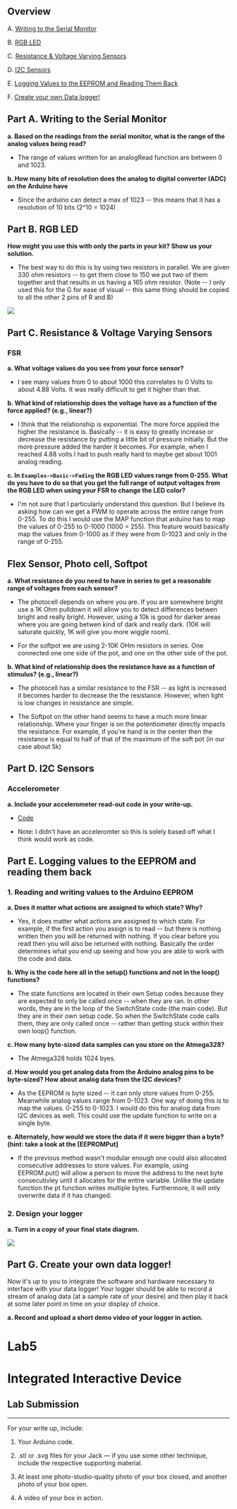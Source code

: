 ## Overview

A. [Writing to the Serial Monitor](#part-a--writing-to-the-serial-monitor)

B. [RGB LED](#part-b-rgb-led)

C. [Resistance & Voltage Varying Sensors](#part-c-resistance--voltage-varying-sensors)

D. [I2C Sensors](https://github.com/FAR-Lab/Developing-and-Designing-Interactive-Devices/wiki/Lab-03#part-d-i2c-sensors)

E. [Logging Values to the EEPROM and Reading Them Back](#part-f-logging-values-to-the-eeprom-and-reading-them-back)

F. [Create your own Data logger!](#part-g-create-your-own-data-logger)

## Part A.  Writing to the Serial Monitor
 
**a. Based on the readings from the serial monitor, what is the range of the analog values being read?**

* The range of values written for an analogRead function are between 0 and 1023. 
 
**b. How many bits of resolution does the analog to digital converter (ADC) on the Arduino have** 

* Since the arduino can detect a max of 1023 -- this means that it has a resolution of 10 bits (2^10 = 1024)

## Part B. RGB LED

**How might you use this with only the parts in your kit? Show us your solution.**

* The best way to do this is by using two resistors in parallel. We are given 330 ohm resistors -- to get them close to 150 we put two of them together and that results in us having a 165 ohm resistor. (Note -- I only used this for the G for ease of visual -- this same thing should be copied to all the other 2 pins of R and B) 

<img src=https://github.com/SamyAbisaleh/Interactive-Lab-Hub/blob/master/Alt-Lab%20%235/RGB-Parallel.jpg>

## Part C. Resistance & Voltage Varying Sensors 
### FSR

**a. What voltage values do you see from your force sensor?**

* I see many values from 0 to about 1000 this correlates to 0 Volts to about 4.88 Volts. It was really difficult to get it higher than that. 

**b. What kind of relationship does the voltage have as a function of the force applied? (e.g., linear?)**

* I think that the relationship is exponential. The more force applied the higher the resistance is. Basically -- it is easy to greatly increase or decrease the resistance by putting a little bit of pressure initially. But the more pressure added the harder it becomes. For example, when I reached 4.88 volts I had to push really hard to maybe get about 1001 analog reading. 

**c. In `Examples->Basic->Fading` the RGB LED values range from 0-255. What do you have to do so that you get the full range of output voltages from the RGB LED when using your FSR to change the LED color?**

* I'm not sure that I particularly understand this question. But I believe its asking how can we get a PWM to operate across the entire range from 0-255. To do this I would use the MAP function that arduino has to map the values of 0-255 to 0-1000 (1000 = 255). This feature would basically map the values from 0-1000 as if they were from 0-1023 and only in the range of 0-255.

## Flex Sensor, Photo cell, Softpot

**a. What resistance do you need to have in series to get a reasonable range of voltages from each sensor?**

* The photocell depends on where you are. If you are somewhere bright use a 1K Ohm pulldown it will allow you to detect differences betwen bright and really bright. However, using a 10k is good for darker areas where you are going betwen kind of dark and really dark. (10K will saturate quickly, 1K will give you more wiggle room).

* For the softpot we are using 2-10K OHm resistors in series. One connected one one side of the pot, and one on the other side of the pot. 

**b. What kind of relationship does the resistance have as a function of stimulus? (e.g., linear?)**

* The photocell has a similar resistance to the FSR -- as light is increased it becomes harder to decrease the the resistance. However, when light is low changes in resistance are simple. 

* The Softpot on the other hand seems to have a much more linear relationship. Where your finger is on the potentiometer directly impacts the resistance. For example, if you're hand is in the center then the resistance is equal to half of that of the maximum of the soft pot (in our case about 5k) 

## Part D. I2C Sensors 

### Accelerometer
 
**a. Include your accelerometer read-out code in your write-up.**
* [Code](https://github.com/SamyAbisaleh/Interactive-Lab-Hub/blob/master/Alt-Lab%20%235/Part_D.ino)

* Note: I didn't have an acceleromter so this is solely based off what I think would work as code. 

## Part E. Logging values to the EEPROM and reading them back
 
### 1. Reading and writing values to the Arduino EEPROM
**a. Does it matter what actions are assigned to which state? Why?**

* Yes, it does matter what actions are assigned to which state. For example, if the first action you assign is to read -- but there is nothing written then you will be returned with nothing. If you clear before you read then you will also be returned with nothing. Basically the order determines what you end up seeing and how you are able to work with the code and data. 

**b. Why is the code here all in the setup() functions and not in the loop() functions?**

* The state functions are located in their own Setup codes because they are expected to only be called once -- when they are ran. In other words, they are in the loop of the SwitchState code (the main code). But they are in their own setup code. So when the SwitchState code calls them, they are only called once -- rather than getting stuck within their own loop() function.

**c. How many byte-sized data samples can you store on the Atmega328?**

* The Atmega328 holds 1024 byes.

**d. How would you get analog data from the Arduino analog pins to be byte-sized? How about analog data from the I2C devices?**

* As the EEPROM is byte sized -- it can only store values from 0-255. Meanwhile analog values range from 0-1023. One way of doing this is to map the values. 0-255 to 0-1023. I would do this for analog data from I2C devices as well. This could use the update function to write on a single byte. 

**e. Alternately, how would we store the data if it were bigger than a byte? (hint: take a look at the [EEPROMPut]**

* If the previous method wasn't modular enough one could also allocated consecutive addresses to store values. For example, using EEPROM.put() will allow a person to move the address to the next byte consecutivley until it allocates for the entire variable. Unlike the update function the pt function writes multiple bytes. Furthermore, it will only overwrite data if it has changed.

### 2. Design your logger 
**a. Turn in a copy of your final state diagram.**

<img src = https://github.com/SamyAbisaleh/Interactive-Lab-Hub/blob/master/Alt-Lab%20%235/State%20Diagram.png>

## Part G. Create your own data logger!
Now it's up to you to integrate the software and hardware necessary to interface with your data logger! Your logger should be able to record a stream of analog data (at a sample rate of your desire) and then play it back at some later point in time on your display of choice.
 
**a. Record and upload a short demo video of your logger in action.**


# Lab5

# Integrated Interactive Device
## Lab Submission
***
For your write up, include:
1.	Your Arduino code.
2.	.stl or .svg files for your Jack — if you use some other technique, include the respective supporting material.
3.	At least one photo-studio-quality photo of your box closed, and another photo of your box open. 

4.	A video of your box in action.
